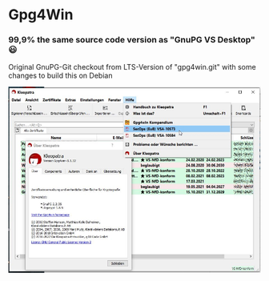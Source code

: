 # Gpg4Win
### 99,9% the same source code version as "GnuPG VS Desktop" 😃

Original GnuPG-Git checkout from LTS-Version of "gpg4win.git" with some changes to build this on Debian

![Gpg4Win](https://github.com/landsh-de/Gpg4Win/blob/main/gpg4win-3.1.22.jpg)
